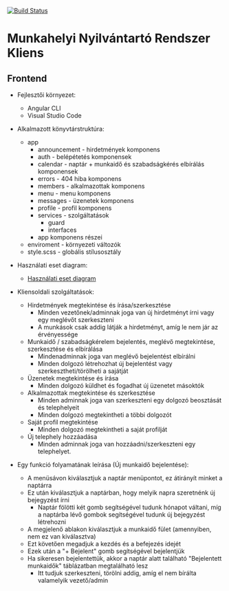 [![Build Status](https://travis-ci.com/Problem-Solved-Group/munkahelyi-nyilvantarto-rendszer-kliens.svg?branch=main)](https://travis-ci.com/Problem-Solved-Group/munkahelyi-nyilvantarto-rendszer-kliens)
# Munkahelyi Nyilvántartó Rendszer Kliens

## Frontend
 - Fejlesztői környezet:
   - Angular CLI
   - Visual Studio Code
 - Alkalmazott könyvtárstruktúra:
   - app
     - announcement - hirdetmények komponens
     - auth - belépétetés komponensek
     - calendar - naptár + munkaidő és szabadságkérés elbírálás komponensek
     - errors - 404 hiba komponens
     - members - alkalmazottak komponens
     - menu - menu komponens 
     - messages - üzenetek komponens
     - profile - profil komponens
     - services - szolgáltatások
       - guard
       - interfaces
     - app komponens részei
   - enviroment - környezeti változók
   - style.scss - globális stílusosztály
 - Használati eset diagram:
   - [Használati eset diagram](https://ikelte-my.sharepoint.com/:i:/g/personal/w57a8i_inf_elte_hu/EcCXdapP2NtNvpt9r2whonoBPMz-oUBiGgphQe-2iipPoA?e=7MGaMX)
 - Kliensoldali szolgáltatások:
   - Hirdetmények megtekintése és írása/szerkesztése
     - Minden vezetőnek/adminnak joga van új hirdetményt írni vagy egy meglévőt szerkeszteni
     - A munkások csak addig látják a hirdetményt, amíg le nem jár az érvényessége
   - Munkaidő / szabadságkérelem bejelentés, meglévő megtekintése, szerkesztése és elbírálása
     - Mindenadminnak joga van meglévő bejelentést elbírálni
     - Minden dolgozó létrehozhat új bejelentést vagy szerkesztheti/törölheti a sajátját
   - Üzenetek megtekintése és írása
     - Minden dolgozó küldhet és fogadhat új üzenetet másoktók
   - Alkalmazottak megtekintése és szerkesztése
     - Minden adminnak joga van szerkeszteni egy dolgozó beosztását és telephelyeit
     - Minden dolgozó megtekintheti a többi dolgozót
   - Saját profil megtekintése
     - Minden dolgozó megtekintheti a saját profilját
   - Új telephely hozzáadása
     - Minden adminnak joga van hozzáadni/szerkeszteni egy telephelyet.
       
 - Egy funkció folyamatának leírása (Új munkaidő bejelentése):
   - A menüsávon kiválasztjuk a naptár menüpontot, ez átirányít minket a naptárra
   - Ez után kiválasztjuk a naptárban, hogy melyik napra szeretnénk új bejegyzést írni
     - Naptár fölötti két gomb segítségével tudunk hónapot váltani, míg a naptárba lévő gombok segítségével tudunk új bejegyzést létrehozni
   - A megjelenő ablakon kiválasztjuk a munkaidő fület (amennyiben, nem ez van kiválasztva)
   - Ezt követően megadjuk a kezdés és a befejezés idejét
   - Ezek után a "+ Bejelent" gomb segítségével bejelentjük
   - Ha sikeresen bejelentettük, akkor a naptár alatt található "Bejelentett munkaidők" táblázatban megtalálható lesz
     - Itt tudjuk szerkeszteni, törölni addig, amíg el nem bírálta valamelyik vezető/admin
